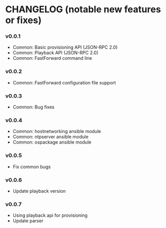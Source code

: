 # CHANGELOG (notable new features or fixes)

### v0.0.1
* Common: Basic provisioning API (JSON-RPC 2.0)
* Common: Playback API (JSON-RPC 2.0)
* Common: FastForward command line

### v0.0.2
* Common: FastForward configuration file support

### v0.0.3
* Common: Bug fixes

### v0.0.4
* Common: hostnetworking ansible module
* Common: ntpserver ansible module
* Common: ospackage ansible module

### v0.0.5
* Fix common bugs

### v0.0.6
* Update playback version

### v0.0.7
* Using playback api for provisioning
* Update parser
